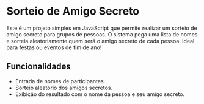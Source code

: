 # Sorteio de Amigo Secreto

Este é um projeto simples em JavaScript que permite realizar um sorteio de amigo secreto para grupos de pessoas. O sistema pega uma lista de nomes e sorteia aleatoriamente quem será o amigo secreto de cada pessoa. Ideal para festas ou eventos de fim de ano!

## Funcionalidades

- Entrada de nomes de participantes.
- Sorteio aleatório dos amigos secretos.
- Exibição do resultado com o nome da pessoa e seu amigo secreto.

